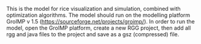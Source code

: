 This is the model for rice visualization and simulation, combined with optimization algorithms. 
The model should run on the modelling platform GroIMP v 1.5 (https://sourceforge.net/projects/groimp/). 
In order to run the model, open the GroIMP platform, create a new RGG project, then add all rgg and java files to the project and save as a gsz (compressed) file.
